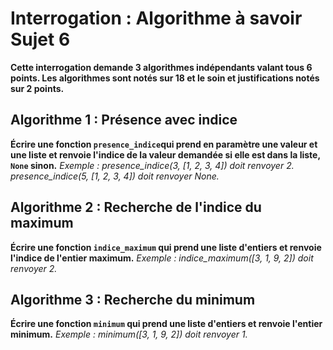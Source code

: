 # Interrogation : Algorithme à savoir Sujet 6

**Cette interrogation demande 3 algorithmes indépendants valant tous 6 points. Les algorithmes sont notés sur 18 et le soin et justifications notés sur 2 points.**

## Algorithme 1 : Présence avec indice

**Écrire une fonction `presence_indice`qui prend en paramètre une valeur et une liste et renvoie l'indice de la valeur demandée si elle est dans la liste, `None` sinon.**
*Exemple :*
*presence_indice(3, [1, 2, 3, 4]) doit renvoyer 2.*
*presence_indice(5, [1, 2, 3, 4]) doit renvoyer None.*

## Algorithme 2 : Recherche de l'indice du maximum

**Écrire une fonction `indice_maximum` qui prend une liste d'entiers et renvoie l'indice de l'entier maximum.**
*Exemple :*
*indice_maximum([3, 1, 9, 2]) doit renvoyer 2.*

## Algorithme 3 : Recherche du minimum

**Écrire une fonction `minimum` qui prend une liste d'entiers et renvoie l'entier minimum.**
*Exemple :*
*minimum([3, 1, 9, 2]) doit renvoyer 1.*
